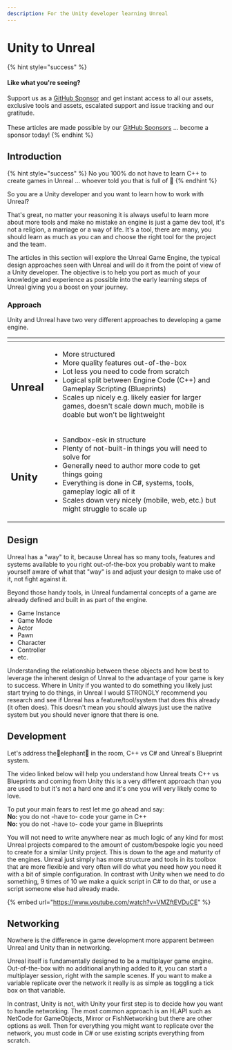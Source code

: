 ```yaml
---
description: For the Unity developer learning Unreal
---
```


# Unity to Unreal

{% hint style="success" %}
#### Like what you're seeing?

Support us as a [GitHub Sponsor](../../../become-a-sponsor/) and get instant access to all our assets, exclusive tools and assets, escalated support and issue tracking and our gratitude.\
\
These articles are made possible by our [GitHub Sponsors](../../../become-a-sponsor/) ... become a sponsor today!
{% endhint %}

## Introduction

{% hint style="success" %}
No you 100% do not have to learn C++ to create games in Unreal ... whoever told you that is full of 💩
{% endhint %}

So you are a Unity developer and you want to learn how to work with Unreal?

That's great, no matter your reasoning it is always useful to learn more about more tools and make no mistake an engine is just a game dev tool, it's not a religion, a marriage or a way of life. It's a tool, there are many, you should learn as much as you can and choose the right tool for the project and the team.

The articles in this section will explore the Unreal Game Engine, the typical design approaches seen with Unreal and will do it from the point of view of a Unity developer. The objective is to help you port as much of your knowledge and experience as possible into the early learning steps of Unreal giving you a boost on your journey.

### Approach

Unity and Unreal have two very different approaches to developing a game engine.&#x20;

<table data-card-size="large" data-view="cards"><thead><tr><th></th><th></th></tr></thead><tbody><tr><td><h2>Unreal</h2></td><td><ul><li>More structured</li><li>More quality features out-of-the-box</li><li>Lot less you need to code from scratch</li><li>Logical split between Engine Code (C++) and Gameplay Scripting (Blueprints)</li><li>Scales up nicely e.g. likely easier for larger games, doesn't scale down much, mobile is doable but won't be lightweight</li></ul></td></tr><tr><td><h2>Unity</h2></td><td><ul><li>Sandbox-esk in structure</li><li>Plenty of not-built-in things you will need to solve for</li><li>Generally need to author more code to get things going</li><li>Everything is done in C#, systems, tools, gameplay logic all of it</li><li>Scales down very nicely (mobile, web, etc.) but might struggle to scale up</li></ul></td></tr></tbody></table>

## Design

Unreal has a "way" to it, because Unreal has so many tools, features and systems available to you right out-of-the-box you probably want to make yourself aware of what that "way" is and adjust your design to make use of it, not fight against it.

Beyond those handy tools, in Unreal fundamental concepts of a game are already defined and built in as part of the engine.

* Game Instance
* Game Mode
* Actor
* Pawn
* Character
* Controller
* etc.

Understanding the relationship between these objects and how best to leverage the inherent design of Unreal to the advantage of your game is key to success. Where in Unity if you wanted to do something you likely just start trying to do things, in Unreal I would STRONGLY recommend you research and see if Unreal has a feature/tool/system that does this already (it often does). This doesn't mean you should always just use the native system but you should never ignore that there is one.

## Development

Let's address the🐘elephant🐘 in the room, C++ vs C# and Unreal's Blueprint system.

The video linked below will help you understand how Unreal treats C++ vs Blueprints and coming from Unity this is a very different approach than you are used to but it's not a hard one and it's one you will very likely come to love.

To put your main fears to rest let me go ahead and say:\
**No:** you do not -have to- code your game in C++\
**No:** you do not -have to- code your game in Blueprints

You will not need to write anywhere near as much logic of any kind for most Unreal projects compared to the amount of custom/bespoke logic you need to create for a similar Unity project. This is down to the age and maturity of the engines. Unreal just simply has more structure and tools in its toolbox that are more flexible and very often will do what you need how you need it with a bit of simple configuration. In contrast with Unity when we need to do something, 9 times of 10 we make a quick script in C# to do that, or use a script someone else had already made.

{% embed url="https://www.youtube.com/watch?v=VMZftEVDuCE" %}

## Networking

Nowhere is the difference in game development more apparent between Unreal and Unity than in networking.

Unreal itself is fundamentally designed to be a multiplayer game engine. Out-of-the-box with no additional anything added to it, you can start a multiplayer session, right with the sample scenes. If you want to make a variable replicate over the network it really is as simple as toggling a tick box on that variable.

In contrast, Unity is not, with Unity your first step is to decide how you want to handle networking. The most common approach is an HLAPI such as NetCode for GameObjects, Mirror or FishNetworking but there are other options as well. Then for everything you might want to replicate over the network, you must code in C# or use existing scripts everything from scratch.
